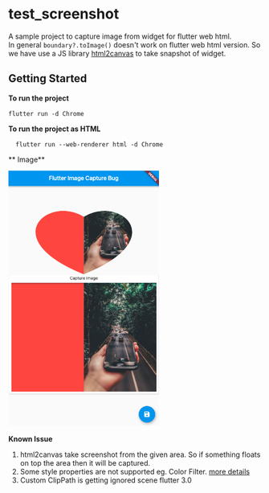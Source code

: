 # test_screenshot

A sample project to capture image from widget for flutter web html.   
In general `boundary?.toImage()` doesn't work on flutter web html version. So we have use a JS library [html2canvas](https://html2canvas.hertzen.com/) to take snapshot of widget.

## Getting Started

**To run the project**

    flutter run -d Chrome

**To run the project as HTML**


      flutter run --web-renderer html -d Chrome

** Image**

<img src="https://github.com/shofizone/widget_to_image_flutter_web_html/blob/master/Screenshot%202022-12-01%20at%208.52.13%20AM.png?raw=true" alt="drawing" width="300"/>


**Known Issue**
1. html2canvas take screenshot from the given area. So if something floats on top the area then it will be captured.
2. Some style properties are not supported eg. Color Filter. [more details](https://html2canvas.hertzen.com/features)
3. Custom ClipPath is getting ignored scene flutter 3.0
